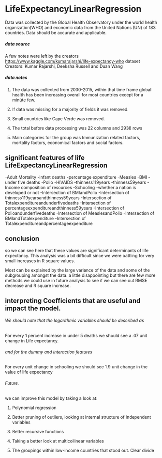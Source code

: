 # LifeExpectancyLinearRegression

Data was collected by the Global Health Observatory under the world health organization(WHO) and economic data from the United Nations (UN) of 183 countries. Data should be accurate and applicable.

##### data source

A few notes were left by the creators​ https://www.kaggle.com/kumarajarshi/life-expectancy-who
dataset Creators: Kumar Rajarshi, Deeksha Russell and Duan Wang

##### data notes
1. The data was collected from 2000-2015, within that time frame global health has been increasing overall for most countries except for a minúte few. ​

2. If data was missing for a majority of fields it was removed.  ​

3. Small countries like Cape Verde was removed.​

4. The total before data processing was 22 columns and 2938 rows​

5. Main categories for the group was Immunization related factors, mortality factors, economical factors and social factors.​

## significant features of life LifeExpectancyLinearRegression

-Adult Mortality
-infant deaths
-percentage expenditure
-Measles
-BMI
-under five deaths
-Polio
-HIVAIDS
-thinness119years
-thinness59years
-Income composition of resources
-Schooling
-whether a nation is developed or not
-Intersection of BMIandPolio
-Intersection of thinness119yearsandthinness59years
-Intersection of Totalexpenditureandunderfivedeaths
-Intersection of percentageexpenditureandthinness59years
-Intersection of Polioandunderfivedeaths
-Intersection of MeaslesandPolio
-Intersection of BMIandTotalexpenditure
-Intersection of Totalexpenditureandpercentageexpenditure


## conclusion

so we can see here that these values are significant determinants of life expectancy. This analysis was a bit difficult since we were battling for very small increases in R square values.  

Most can be explained by the large variance of the data and some of the subgrouping amongst the data.  a little disappointing but there are few more methods we could use in future analysis to see if we can see out RMSE decrease and R square increase.

## interpreting Coefficients that are useful and impact the model.

###### We should note that the logarithmic variables should be described as

For every 1 percent increase in under 5 deaths we should see a .07 unit change in Life expectancy.  ​

###### and for the dummy and interaction features

For every unit change in schooling we should see 1.9 unit change in the value of life expectancy

###### Future.

we can improve this model by taking a look at:
1. Polynomial regression​

2. Better pruning of outliers, looking at internal structure of Independent  variables​

3. Better recursive functions​

4. Taking a better look at multicollinear variables​

5. The groupings within low-income countries that stood out. Clear divide
